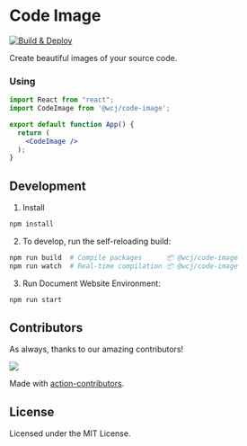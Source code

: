 Code Image
===

[![Build & Deploy](https://github.com/jaywcjlove/code-image/actions/workflows/ci.yml/badge.svg)](https://github.com/jaywcjlove/code-image/actions/workflows/ci.yml)

Create beautiful images of your source code.


### Using

```jsx mdx:preview
import React from "react";
import CodeImage from '@wcj/code-image';

export default function App() {
  return (
    <CodeImage />
  );
}
```

## Development

1. Install

```bash
npm install
```

2. To develop, run the self-reloading build:

```bash
npm run build  # Compile packages      📦 @wcj/code-image
npm run watch  # Real-time compilation 📦 @wcj/code-image
```

3. Run Document Website Environment:

```bash
npm run start
```

## Contributors

As always, thanks to our amazing contributors!

<a href="https://github.com/jaywcjlove/code-image/graphs/contributors">
  <img src="https://jaywcjlove.github.io/code-image/CONTRIBUTORS.svg" />
</a>

Made with [action-contributors](https://github.com/jaywcjlove/github-action-contributors).

## License

Licensed under the MIT License.